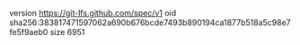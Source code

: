 version https://git-lfs.github.com/spec/v1
oid sha256:383817471597062a690b676bcde7493b890194ca1877b518a5c98e7fe5f9aeb0
size 6951
